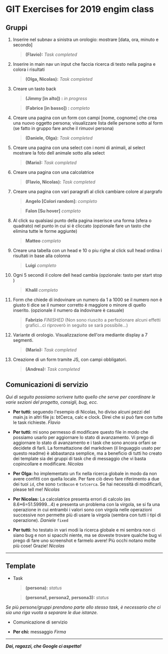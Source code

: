 
# GIT Exercises for 2019 engim class

## Gruppi

1. Inserire nel subnav a sinistra un orologio: mostrare [data, ora, minuto e secondo]
    > **(Flavio):** *Task completed*

2. Inserire in main nav un input che faccia ricerca di testo nella pagina e colora i risultati
    > **(Olga, Nicolas):** *Task completed*

3. Creare un tasto back
    > **(Jimmy [in alto]) :** *in progress*
    
    > **(Fabrice [in basso]) :** *completo*

4. Creare una pagina con un form con campi [nome, cognome] che crea una nuovo oggetto persona; visualizzare lista delle persone sotto al form (se fatto in gruppo fare anche il rimuovi persona) 
    > **(Daniele, Olga):** *Task completed*

5. Creare una pagina con una select con i nomi di animali, al select mostrare la foto dell animale sotto alla select
    > **(Mario):** *Task completed*

6. Creare una pagina con una calcolatrice
    > **(Flavio, Nicolas):** *Task completed*

7. Creare una pagina con vari paragrafi al click cambiare colore al pargrafo
    > **Angelo [Colori random]:** *completo*

    > **Falon [Su hover]** *completo*

8. Al click su qualsiasi punto della pagina inserisce una forma (sfera o quadrato) nel punto in cui si è cliccato (opzionale fare un tasto che elimina tutte le forme aggiunte)
    > **Matteo** *completo*

9. Creare una tabella con un head e 10 o piu righe al click sull head ordina i risultati in base alla colonna
    > **Luigi** *completo*

10. Ogni 5 secondi il colore dell head cambia (opzionale: tasto per start stop )
    > **Khalil** *completo*

11. Form che chiede di indovinare un numero da 1 a 1000 se il numero non è giusto ti dice se il numeor corretto è maggiore o minore di quello inserito. (opzionale il numero da indovinare è casuale)
    > **Fabrizio** *FINISHED* (Non sono riuscito a perfezionare alcuni effetti grafici...ci riproverò in seguito se sarà possibile...)

12. Variante di orologio. Visualizzazione dell'ora mediante display a 7 segmenti.
    > **(Mario):** *Task completed*

13. Creazione di un form tramite JS, con campi obbligatori.
    > **(Andrea):** *Task completed*

## Comunicazioni di servizio
*Qui di seguito possiamo scrivere tutto quello che serve per coordinare le varie sezioni del progetto, consigli, bug, ecc.*

- **Per tutti:** seguendo l'esempio di Nicolas, ho diviso alcuni pezzi del main.js in altri file js: btCerca, calc e clock. Direi che si può fare con tutte le task richieste.
*Flavio*

- **Per tutti:** mi sono permesso di modificare questo file in modo che possiamo usarlo per aggiornare lo stato di avanzamento. Vi prego di aggiornare lo stato di avanzamento e i task che sono ancora orfani se decidete di farli. La formattazione del markdown (il linguaggio usato per questo readme) è abbastanza semplice, ma a beneficio di tutti ho creato dei template sia dei gruppi di task che di messaggio che vi basta copincollare e modificare. *Nicolas*

- **Per Olga:** ho implementato un fix nella ricerca globale in modo da non avere confitti con quella locale. Per fare ciò devo fare riferimento a due dei tuoi `id`, che sono `txtBacon` e `txtcerca`. Se hai necessità di modificarli, please tell me!
*Nicolas*

- **Per Nicolas:**  La calcolatrice presenta errori di calcolo (es 8.6*6=51.59999...4)                      e presenta un problema con la virgola, se si fa una operazione in cui entrambi i valori sono con virgola nelle operazioni successive
non permette più di usare la virgola (sembra con tutti i tipi di operazione). *Daniele* `fixed`

- **Per tutti:** ho testato in vari modi la ricerca globale e mi sembra non ci siano bug e non si spacchi niente, ma se doveste trovare qualche bug vi prego di fare uno screenshot e farmelo avere! Più occhi notano molte più cose! Grazie!
*Nicolas*

***

## Template
- Task
    > **(persona):** *status*

    > **(persona1, persona2, persona3):** *status*

*Se più persone/gruppi prendono parte allo stesso task, è necessario che ci sia una riga vuota a separare le due istanze.*

- Comunicazione di servizio

- **Per chi:** messaggio
*Firma*

***

***Dai, ragazzi, che Google ci aspetta!***
